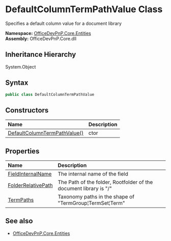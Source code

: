# DefaultColumnTermPathValue Class
 Specifies a default column value for a document library   

**Namespace:** [OfficeDevPnP.Core.Entities](OfficeDevPnP.Core.Entities.md)  
**Assembly:** OfficeDevPnP.Core.dll  
## Inheritance Hierarchy
System.Object  
## Syntax
```C#
public class DefaultColumnTermPathValue
```
## Constructors
|**Name**|**Description**|
|:-----|:-----|
| [DefaultColumnTermPathValue()](OfficeDevPnP.Core.Entities.DefaultColumnTermPathValue.ctor1.md) | ctor 
## Properties
|**Name**|**Description**|
|:-----|:-----|
| [FieldInternalName](OfficeDevPnP.Core.Entities.DefaultColumnTermPathValue.FieldInternalName.md) | The internal name of the field
| [FolderRelativePath](OfficeDevPnP.Core.Entities.DefaultColumnTermPathValue.FolderRelativePath.md) | The Path of the folder, Rootfolder of the document library is "/"
| [TermPaths](OfficeDevPnP.Core.Entities.DefaultColumnTermPathValue.TermPaths.md) | Taxonomy paths in the shape of "TermGroup&brvbar;TermSet&brvbar;Term"
## See also
- [OfficeDevPnP.Core.Entities](OfficeDevPnP.Core.Entities.md)
